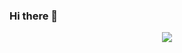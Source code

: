 ### Hi there 👋
<div align="center">
    <img src="https://metrics.lecoq.io/sun0225SUN?template=classic&config.timezone=Asia%2FShanghai">
</div>

<!--
**Yu0ri/Yu0ri** is a ✨ _special_ ✨ repository because its `README.md` (this file) appears on your GitHub profile.

Here are some ideas to get you started:

- 🔭 I’m currently working on ...
- 🌱 I’m currently learning ...
- 👯 I’m looking to collaborate on ...
- 🤔 I’m looking for help with ...
- 💬 Ask me about ...
- 📫 How to reach me: ...
- 😄 Pronouns: ...
- ⚡ Fun fact: ...
-->
